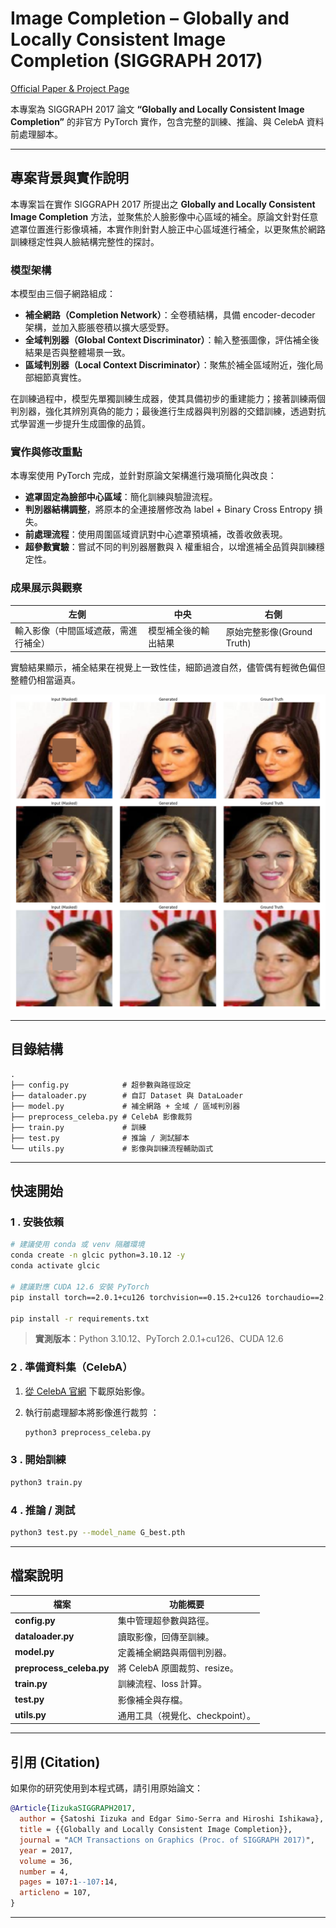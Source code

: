 # Image Completion – Globally and Locally Consistent Image Completion (SIGGRAPH 2017)

[Official Paper & Project Page](https://iizuka.cs.tsukuba.ac.jp/projects/completion/en/)

本專案為 SIGGRAPH 2017 論文 **“Globally and Locally Consistent Image Completion”** 的非官方 PyTorch 實作，包含完整的訓練、推論、與 CelebA 資料前處理腳本。

---

## 專案背景與實作說明

本專案旨在實作 SIGGRAPH 2017 所提出之 **Globally and Locally Consistent Image Completion** 方法，並聚焦於人臉影像中心區域的補全。原論文針對任意遮罩位置進行影像填補，本實作則針對人臉正中心區域進行補全，以更聚焦於網路訓練穩定性與人臉結構完整性的探討。

### 模型架構

本模型由三個子網路組成：

* **補全網路（Completion Network）**：全卷積結構，具備 encoder-decoder 架構，並加入膨脹卷積以擴大感受野。
* **全域判別器（Global Context Discriminator）**：輸入整張圖像，評估補全後結果是否與整體場景一致。
* **區域判別器（Local Context Discriminator）**：聚焦於補全區域附近，強化局部細節真實性。

在訓練過程中，模型先單獨訓練生成器，使其具備初步的重建能力；接著訓練兩個判別器，強化其辨別真偽的能力；最後進行生成器與判別器的交錯訓練，透過對抗式學習進一步提升生成圖像的品質。

### 實作與修改重點

本專案使用 PyTorch 完成，並針對原論文架構進行幾項簡化與改良：

* **遮罩固定為臉部中心區域**：簡化訓練與驗證流程。
* **判別器結構調整**，將原本的全連接層修改為 label + Binary Cross Entropy 損失。
* **前處理流程**：使用周圍區域資訊對中心遮罩預填補，改善收斂表現。
* **超參數實驗**：嘗試不同的判別器層數與 λ 權重組合，以增進補全品質與訓練穩定性。

### 成果展示與觀察

| 左側      | 中央     | 右側             |
| --------- | -------- | --------------- |
| 輸入影像（中間區域遮蔽，需進行補全） | 模型補全後的輸出結果 | 原始完整影像(Ground Truth) |

實驗結果顯示，補全結果在視覺上一致性佳，細節過渡自然，儘管偶有輕微色偏但整體仍相當逼真。

<img src="imgs/comparison.png" alt="Comparison result" width="640">

---

## 目錄結構

```text
.
├── config.py            # 超參數與路徑設定
├── dataloader.py        # 自訂 Dataset 與 DataLoader
├── model.py             # 補全網路 + 全域 / 區域判別器
├── preprocess_celeba.py # CelebA 影像裁剪
├── train.py             # 訓練
├── test.py              # 推論 / 測試腳本
└── utils.py             # 影像與訓練流程輔助函式
```

---

## 快速開始

### 1 . 安裝依賴

```bash
# 建議使用 conda 或 venv 隔離環境
conda create -n glcic python=3.10.12 -y
conda activate glcic

# 建議對應 CUDA 12.6 安裝 PyTorch
pip install torch==2.0.1+cu126 torchvision==0.15.2+cu126 torchaudio==2.0.2 --index-url https://download.pytorch.org/whl/cu126

pip install -r requirements.txt
```

> **實測版本**：Python 3.10.12、PyTorch 2.0.1+cu126、CUDA 12.6

### 2 . 準備資料集（CelebA）

1. [從 ](https://mmlab.ie.cuhk.edu.hk/projects/CelebA.html)[CelebA 官網](https://mmlab.ie.cuhk.edu.hk/projects/CelebA.html) 下載原始影像。
2. 執行前處理腳本將影像進行裁剪 ：

   ```bash
   python3 preprocess_celeba.py
   ```

### 3 . 開始訓練

```bash
python3 train.py
```

### 4 . 推論 / 測試

```bash
python3 test.py --model_name G_best.pth
```

---

## 檔案說明

| 檔案                        | 功能概要                  |
| ------------------------- | --------------------- |
| **config.py**             | 集中管理超參數與路徑。           |
| **dataloader.py**         | 讀取影像，回傳至訓練。         |
| **model.py**              | 定義補全網路與兩個判別器。         |
| **preprocess\_celeba.py** | 將 CelebA 原圖裁剪、resize。 |
| **train.py**              | 訓練流程、loss 計算。         |
| **test.py**               | 影像補全與存檔。         |
| **utils.py**              | 通用工具（視覺化、checkpoint）。 |

---

## 引用 (Citation)

如果你的研究使用到本程式碼，請引用原始論文：

```bibtex
@Article{IizukaSIGGRAPH2017,
  author = {Satoshi Iizuka and Edgar Simo-Serra and Hiroshi Ishikawa},
  title = {{Globally and Locally Consistent Image Completion}},
  journal = "ACM Transactions on Graphics (Proc. of SIGGRAPH 2017)",
  year = 2017,
  volume = 36,
  number = 4,
  pages = 107:1--107:14,
  articleno = 107,
}
```

---

